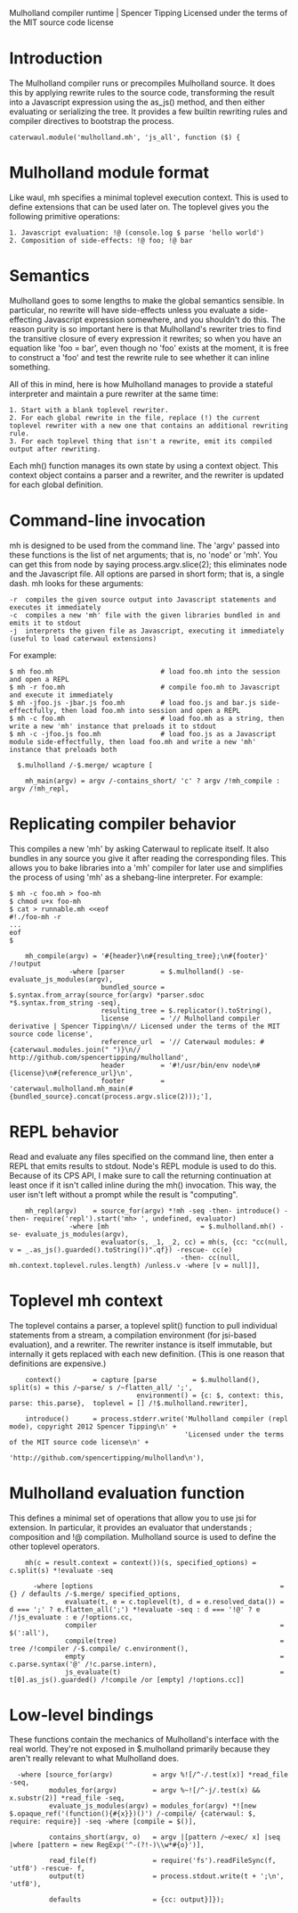 Mulholland compiler runtime | Spencer Tipping
Licensed under the terms of the MIT source code license

# Introduction

The Mulholland compiler runs or precompiles Mulholland source. It does this by applying rewrite rules to the source code, transforming the result into a Javascript expression using the
as_js() method, and then either evaluating or serializing the tree. It provides a few builtin rewriting rules and compiler directives to bootstrap the process.

    caterwaul.module('mulholland.mh', 'js_all', function ($) {

# Mulholland module format

Like waul, mh specifies a minimal toplevel execution context. This is used to define extensions that can be used later on. The toplevel gives you the following primitive operations:

    1. Javascript evaluation: !@ (console.log $ parse 'hello world')
    2. Composition of side-effects: !@ foo; !@ bar

# Semantics

Mulholland goes to some lengths to make the global semantics sensible. In particular, no rewrite will have side-effects unless you evaluate a side-effecting Javascript expression somewhere,
and you shouldn't do this. The reason purity is so important here is that Mulholland's rewriter tries to find the transitive closure of every expression it rewrites; so when you have an
equation like 'foo = bar', even though no 'foo' exists at the moment, it is free to construct a 'foo' and test the rewrite rule to see whether it can inline something.

All of this in mind, here is how Mulholland manages to provide a stateful interpreter and maintain a pure rewriter at the same time:

    1. Start with a blank toplevel rewriter.
    2. For each global rewrite in the file, replace (!) the current toplevel rewriter with a new one that contains an additional rewriting rule.
    3. For each toplevel thing that isn't a rewrite, emit its compiled output after rewriting.

Each mh() function manages its own state by using a context object. This context object contains a parser and a rewriter, and the rewriter is updated for each global definition.

# Command-line invocation

mh is designed to be used from the command line. The 'argv' passed into these functions is the list of net arguments; that is, no 'node' or 'mh'. You can get this from node by saying
process.argv.slice(2); this eliminates node and the Javascript file. All options are parsed in short form; that is, a single dash. mh looks for these arguments:

    -r  compiles the given source output into Javascript statements and executes it immediately
    -c  compiles a new 'mh' file with the given libraries bundled in and emits it to stdout
    -j  interprets the given file as Javascript, executing it immediately (useful to load caterwaul extensions)

For example:

    $ mh foo.mh                           # load foo.mh into the session and open a REPL
    $ mh -r foo.mh                        # compile foo.mh to Javascript and execute it immediately
    $ mh -jfoo.js -jbar.js foo.mh         # load foo.js and bar.js side-effectfully, then load foo.mh into session and open a REPL
    $ mh -c foo.mh                        # load foo.mh as a string, then write a new 'mh' instance that preloads it to stdout
    $ mh -c -jfoo.js foo.mh               # load foo.js as a Javascript module side-effectfully, then load foo.mh and write a new 'mh' instance that preloads both

      $.mulholland /-$.merge/ wcapture [

        mh_main(argv) = argv /-contains_short/ 'c' ? argv /!mh_compile : argv /!mh_repl,

# Replicating compiler behavior

This compiles a new 'mh' by asking Caterwaul to replicate itself. It also bundles in any source you give it after reading the corresponding files. This allows you to bake libraries into a 'mh'
compiler for later use and simplifies the process of using 'mh' as a shebang-line interpreter. For example:

    $ mh -c foo.mh > foo-mh
    $ chmod u+x foo-mh
    $ cat > runnable.mh <<eof
    #!./foo-mh -r
    ...
    eof
    $

        mh_compile(argv) = '#{header}\n#{resulting_tree};\n#{footer}' /!output
                   -where [parser         = $.mulholland() -se- evaluate_js_modules(argv),
                           bundled_source = $.syntax.from_array(source_for(argv) *parser.sdoc *$.syntax.from_string -seq),
                           resulting_tree = $.replicator().toString(),
                           license        = '// Mulholland compiler derivative | Spencer Tipping\n// Licensed under the terms of the MIT source code license',
                           reference_url  = '// Caterwaul modules: #{caterwaul.modules.join(" ")}\n// http://github.com/spencertipping/mulholland',
                           header         = '#!/usr/bin/env node\n#{license}\n#{reference_url}\n',
                           footer         = 'caterwaul.mulholland.mh_main(#{bundled_source}.concat(process.argv.slice(2)));'],

# REPL behavior

Read and evaluate any files specified on the command line, then enter a REPL that emits results to stdout. Node's REPL module is used to do this. Because of its CPS API, I make sure to call
the returning continuation at least once if it isn't called inline during the mh() invocation. This way, the user isn't left without a prompt while the result is "computing".

        mh_repl(argv)    = source_for(argv) *!mh -seq -then- introduce() -then- require('repl').start('mh> ', undefined, evaluator)
                   -where [mh                       = $.mulholland.mh() -se- evaluate_js_modules(argv),
                           evaluator(s, _1, _2, cc) = mh(s, {cc: "cc(null, v = _.as_js().guarded().toString())".qf}) -rescue- cc(e)
                                               -then- cc(null, mh.context.toplevel.rules.length) /unless.v -where [v = null]],

# Toplevel mh context

The toplevel contains a parser, a toplevel split() function to pull individual statements from a stream, a compilation environment (for jsi-based evaluation), and a rewriter. The rewriter
instance is itself immutable, but internally it gets replaced with each new definition. (This is one reason that definitions are expensive.)

        context()        = capture [parse         = $.mulholland(),                            split(s) = this /~parse/ s /~flatten_all/ ';',
                                    environment() = {c: $, context: this, parse: this.parse},  toplevel = [] /!$.mulholland.rewriter],

        introduce()      = process.stderr.write('Mulholland compiler (repl mode), copyright 2012 Spencer Tipping\n' +
                                                'Licensed under the terms of the MIT source code license\n' +
                                                'http://github.com/spencertipping/mulholland\n'),

# Mulholland evaluation function

This defines a minimal set of operations that allow you to use jsi for extension. In particular, it provides an evaluator that understands ; composition and !@ compilation. Mulholland source
is used to define the other toplevel operators.

        mh(c = result.context = context())(s, specified_options) = c.split(s) *!evaluate -seq

          -where [options                                               = {} / defaults /-$.merge/ specified_options,
                  evaluate(t, e = c.toplevel(t), d = e.resolved_data()) = d === ';' ? e.flatten_all(';') *!evaluate -seq : d === '!@' ? e /!js_evaluate : e /!options.cc,
                  compiler                                              = $(':all'),
                  compile(tree)                                         = tree /!compiler /-$.compile/ c.environment(),
                  empty                                                 = c.parse.syntax('@' /!c.parse.intern),
                  js_evaluate(t)                                        = t[0].as_js().guarded() /!compile /or [empty] /!options.cc]]

# Low-level bindings

These functions contain the mechanics of Mulholland's interface with the real world. They're not exposed in $.mulholland primarily because they aren't really relevant to what Mulholland does.

      -where [source_for(argv)          = argv %![/^-/.test(x)] *read_file -seq,
              modules_for(argv)         = argv %~![/^-j/.test(x) && x.substr(2)] *read_file -seq,
              evaluate_js_modules(argv) = modules_for(argv) *![new $.opaque_ref('(function(){#{x}})()') /-compile/ {caterwaul: $, require: require}] -seq -where [compile = $()],

              contains_short(argv, o)   = argv |[pattern /~exec/ x] |seq |where [pattern = new RegExp('^-(?!-)\\w*#{o}')],

              read_file(f)              = require('fs').readFileSync(f, 'utf8') -rescue- f,
              output(t)                 = process.stdout.write(t + ';\n', 'utf8'),

              defaults                  = {cc: output}]});